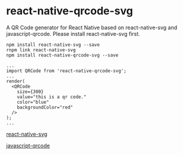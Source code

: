 # react-native-qrcode-svg
A QR Code generator for React Native based on react-native-svg and javascript-qrcode.
Please install react-native-svg first.
```
npm install react-native-svg --save
rnpm link react-native-svg
npm install react-native-qrcode-svg --save
```
```
...
import QRCode from 'react-native-qrcode-svg';
...
render(
  <QRCode
    size={300}
    value="this is a qr code."
    color="blue"
    backgroundColor="red"
  />
);
...
```
[react-native-svg](https://github.com/magicismight/react-native-svg)

[javascript-qrcode](https://github.com/siciarek/javascript-qrcode)
